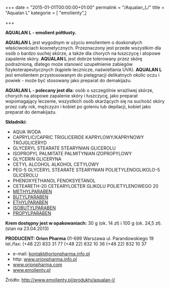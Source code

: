 +++
date = "2015-01-01T00:00:00+01:00"
permalink = "/Aqualan_L/"
title = "Aqualan L"
kategorie = [ "emolienty",]

+++

**AQUALAN L - emolient półtłusty.**

**AQUALAN L** jest wygodnym w użyciu emolientem o doskonałych właściwościach kosmetycznych. Przeznaczony jest przede wszystkim dla osób o bardzo suchej skórze, a także dla chorych na łuszczycę i atopowe zapalenie skóry. **AQUALAN L** jest dobrze tolerowany przez skórę podrażnioną, dlatego może stanowić uzupełnienie zabiegów fizykoterapeutycznych (kąpiele lecznicze, naświetlania UVA). **AQUALAN L** jest emolientem przystosowanym do pielęgnacji delikatnych okolic oczu i powiek - może być stosowany jako preparat do demakijażu.

**AQUALAN L - polecany jest dla:** osób o szczególnie wrażliwej skórze, chorych na atopowe zapalenie skóry i łuszczycę, jako preparat wspomagający leczenie, wszystkich osób skarżących się na suchość skóry przez cały rok, mężczyzn i kobiet po goleniu lub depilacji, kobiet jako preparat do demakijażu.

**Składniki:**

-   AQUA WODA
-   CAPRYLIC/CAPRIC TRIGLICERIDE KAPRYLOWY/KAPRYNOWY TRÓJGLICERYD
-   GLYCERYL STEARATE STEARYNIAN GLICEROLU
-   ISOPROPYL PALMITATE PALMITYNIAN IZOPROPYLOWY
-   GLYCERIN GLICERYNA
-   CETYL ALCOHOL ALKOHOL CETYLOWY
-   PEG-5 GLYCERYL STEARATE STEARYNIAN POLIETYLENOGLIKOLO-5 GLICEROLU
-   PHENOXYETHANOL FENOKSYETANOL
-   CETEARETH-20 CETEARYLOETER GLIKOLU POLIETYLENOWEGO 20
-   [METHYLPARABEN](/atopedia/Metyloparaben "wikilink")
-   [BUTYLPARABEN](/atopedia/Butyloparaben "wikilink")
-   [ETHYLPARABEN](/atopedia/Etyloparaben "wikilink")
-   [ISOBUTYLPARABEN](/atopedia/Izobutyloparaben "wikilink")
-   [PROPYLPARABEN](/atopedia/Propyloparaben "wikilink")

**Krem dostępny jest w opakowaniach:** 30 g (ok. 14 zł) i 100 g (ok. 24,5 zł). (stan na 23.04.2013)

**PRODUCENT: Orion Pharma** 01-699 Warszawa ul. Parandowskiego 19 tel./fax: (+48 22) 833 31 77 (+48 22) 832 10 36 (+48 22) 832 10 37



-   e-mail: kontakt@orionpharma.info.pl
-   http: www.orionpharma.info.pl
-   www.orionpharma.com
-   www.emolienty.pl

Źródło: <http://www.emolienty.pl/produkty/aqualan-l/>
